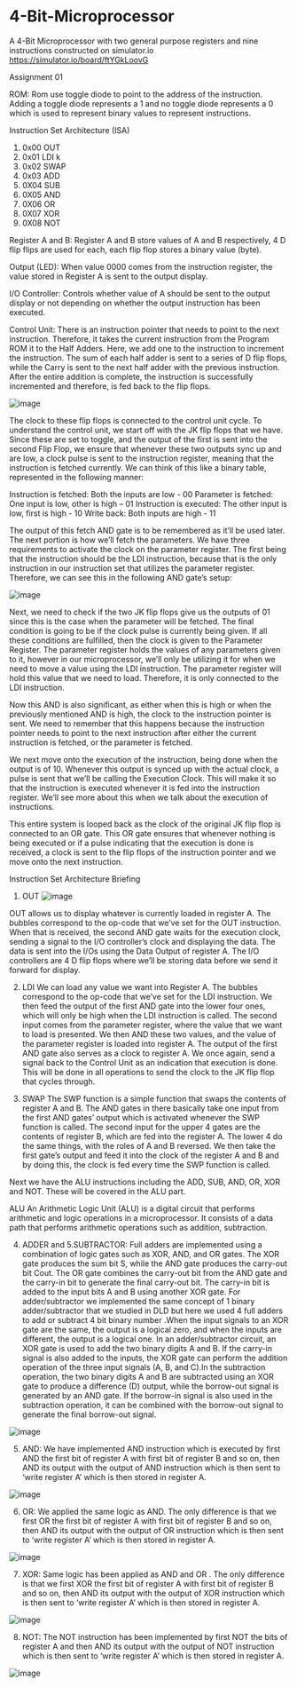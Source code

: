 # 4-Bit-Microprocessor
A 4-Bit Microprocessor with two general purpose registers and nine instructions constructed on simulator.io
https://simulator.io/board/ftYGkLoovG

Assignment 01

ROM:
Rom use toggle diode to point to the address of the instruction. Adding a toggle diode represents a 1 and no toggle diode represents a 0 which is used to represent binary values to represent instructions.

Instruction Set Architecture (ISA)
1)	0x00	OUT
2)	0x01	LDI k
3)	0x02	SWAP
4)	0x03	ADD
5)	0X04	SUB
6)	0X05	AND
7)	0X06	OR
8)	0X07	XOR
9)	0X08	NOT

Register A and B:
Register A and B store values of A and B respectively, 4 D flip flips are used for each, each flip flop stores a binary value (byte).

Output (LED):
When value 0000 comes from the instruction register, the value stored in Register A is sent to the output display.

I/O Controller:
Controls whether value of A should be sent to the output display or not depending on whether the output instruction has been executed.

Control Unit:
There is an instruction pointer that needs to point to the next instruction. Therefore, it takes the current instruction from the Program ROM it to the Half Adders. Here, we add one to the instruction to increment the instruction. The sum of each half adder is sent to a series of D flip flops, while the Carry is sent to the next half adder with the previous instruction. After the entire addition is complete, the instruction is successfully incremented and therefore, is fed back to the flip flops.

![image](https://user-images.githubusercontent.com/76551920/230781898-b3837597-8d8c-4bd2-b43d-29d8872794e0.png)

The clock to these flip flops is connected to the control unit cycle. To understand the control unit, we start off with the JK flip flops that we have. Since these are set to toggle, and the output of the first is sent into the second Flip Flop, we ensure that whenever these two outputs sync up and are low, a clock pulse is sent to the instruction register, meaning that the instruction is fetched currently. We can think of this like a binary table, represented in the following manner:

Instruction is fetched:	Both the inputs are low - 00
Parameter is fetched:	One input is low, other is high – 01
Instruction is executed:	The other input is low, first is high - 10
Write back:	Both inputs are high - 11

The output of this fetch AND gate is to be remembered as it’ll be used later. The next portion is how we’ll fetch the parameters. We have three requirements to activate the clock on the parameter register. The first being that the instruction should be the LDI instruction, because that is the only instruction in our instruction set that utilizes the parameter register. Therefore, we can see this in the following AND gate’s setup:

![image](https://user-images.githubusercontent.com/76551920/230782099-64e0422f-fcaa-496b-b826-f18b5b11efa5.png)

Next, we need to check if the two JK flip flops give us the outputs of 01 since this is the case when the parameter will be fetched. The final condition is going to be if the clock pulse is currently being given. If all these conditions are fulfilled, then the clock is given to the Parameter Register. The parameter register holds the values of any parameters given to it, however in our microprocessor, we’ll only be utilizing it for when we need to move a value using the LDI instruction. The parameter register will hold this value that we need to load. Therefore, it is only connected to the LDI instruction.

Now this AND is also significant, as either when this is high or when the previously mentioned AND is high, the clock to the instruction pointer is sent. We need to remember that this happens because the instruction pointer needs to point to the next instruction after either the current instruction is fetched, or the parameter is fetched.

We next move onto the execution of the instruction, being done when the output is of 10. Whenever this output is synced up with the actual clock, a pulse is sent that we’ll be calling the Execution Clock. This will make it so that the instruction is executed whenever it is fed into the instruction register. We’ll see more about this when we talk about the execution of instructions.

This entire system is looped back as the clock of the original JK flip flop is connected to an OR gate. This OR gate ensures that whenever nothing is being executed or if a pulse indicating that the execution is done is received, a clock is sent to the flip flops of the instruction pointer and we move onto the next instruction.

Instruction Set Architecture Briefing
1. OUT
![image](https://user-images.githubusercontent.com/76551920/230782196-7689df77-3ee3-4475-96dd-a19ea0752c10.png)
 
OUT allows us to display whatever is currently loaded in register A. The bubbles correspond to the op-code that we’ve set for the OUT instruction.  When that is received, the second AND gate waits for the execution clock, sending a signal to the I/O controller’s clock and displaying the data. The data is sent into the I/Os using the Data Output of register A. The I/O controllers are 4 D flip flops where we’ll be storing data before we send it forward for display.

2. LDI
We can load any value we want into Register A. The bubbles correspond to the op-code that we’ve set for the LDI instruction. We then feed the output of the first AND gate into the lower four ones, which will only be high when the LDI instruction is called. The second input comes from the parameter register, where the value that we want to load is presented. We then AND these two values, and the value of the parameter register is loaded into register A. The output of the first AND gate also serves as a clock to register A. We once again, send a signal back to the Control Unit as an indication that execution is done. This will be done in all operations to send the clock to the JK flip flop that cycles through.

3. SWAP
The SWP function is a simple function that swaps the contents of register A and B. The AND gates in there basically take one input from the first AND gates’ output which is activated whenever the SWP function is called. The second input for the upper 4 gates are the contents of register B, which are fed into the register A. The lower 4 do the same things, with the roles of A and B reversed. We then take the first gate’s output and feed it into the clock of the register A and B and by doing this, the clock is fed every time the SWP function is called. 

Next we have the ALU instructions including the ADD, SUB, AND, OR, XOR and NOT. These will be covered in the ALU part.

ALU
An Arithmetic Logic Unit (ALU) is a digital circuit that performs arithmetic and logic operations in a  microprocessor. It consists of a data path that performs arithmetic operations such as addition, subtraction.

4. ADDER and 5.SUBTRACTOR:
Full adders are implemented using a combination of logic gates such as XOR, AND, and OR gates. The XOR gate produces the sum bit S, while the AND gate produces the carry-out bit Cout. The OR gate combines the carry-out bit from the AND gate and the carry-in bit to generate the final carry-out bit. The carry-in bit is added to the input bits A and B using another XOR gate.
For adder/subtractor we implemented the same concept of 1 binary adder/subtractor that we studied in DLD but here we used 4 full adders to add or subtract 4 bit binary number .When the input signals to an XOR gate are the same, the output is a logical zero, and when the inputs are different, the output is a logical one. In an adder/subtractor circuit, an XOR gate is used to add the two binary digits A and B. If the carry-in  signal is also added to the inputs, the XOR gate can perform the addition operation of the three input signals (A, B, and C).In the subtraction operation, the two binary digits A and B are subtracted using an XOR gate to produce a difference (D) output, while the borrow-out  signal is generated by an AND gate. If the borrow-in  signal is also used in the subtraction operation, it can be combined with the borrow-out signal to generate the final borrow-out signal.

![image](https://user-images.githubusercontent.com/76551920/230782413-acf00afa-bde6-434f-a068-e829b75b2401.png)

5. AND:
We have implemented AND instruction which is executed by first AND the first bit of register A with first bit of register B and so on, then AND its output with the output of AND instruction which is then sent to ‘write register A’  which is then stored in register A.

![image](https://user-images.githubusercontent.com/76551920/230782431-82a425a6-0f40-416c-b1a8-f6f83494a44b.png)

6. OR:
We applied the same logic as AND. The only difference is that we first OR the first bit of register A with first bit of register B and so on, then AND its output with the output of OR  instruction which is then sent to ‘write register A’  which is then stored in register A.

![image](https://user-images.githubusercontent.com/76551920/230782444-0a2de8f7-5075-44f1-b45b-0eaa1e844f89.png)

7. XOR:
Same logic has been applied as AND and OR . The only difference is that we first XOR the first bit of register A with first bit of register B and so on, then AND its output with the output of XOR instruction which is then sent to ‘write register A’  which is then stored in register A.

![image](https://user-images.githubusercontent.com/76551920/230782467-57e14c18-b344-47a3-9924-fd60438ca3c5.png)

8. NOT:
The NOT instruction has been implemented by first NOT the bits of register A and then AND its output with the output of NOT instruction which is then sent to ‘write register A’  which is then stored in register A.

![image](https://user-images.githubusercontent.com/76551920/230782489-79e4c235-8ce2-4561-9d2a-25f0b692d587.png)
